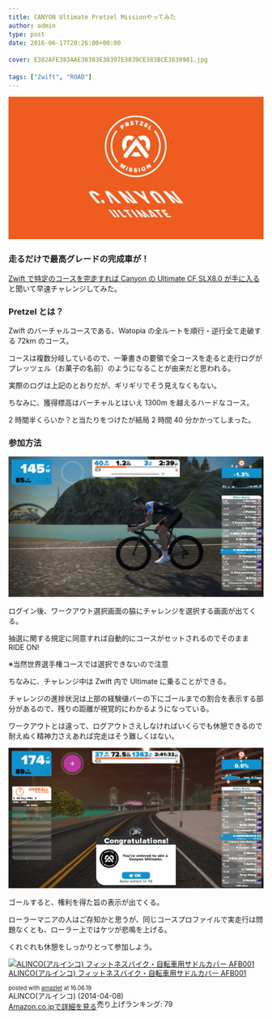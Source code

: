 ```yaml
---
title: CANYON Ultimate Pretzel Missionやってみた
author: admin
type: post
date: 2016-06-17T20:26:00+00:00

cover: E382AFE383AAE38383E38397E3839CE383BCE3838901.jpg

tags: ["Zwift", "ROAD"]
---
```


![image](./E382AFE383AAE38383E38397E3839CE383BCE3838901.jpg)

### 走るだけで最高グレードの完成車が！

<a href="https://www.facebook.com/gozwiftjp/videos/1560064750963064/" target="_blank">Zwift で特定のコースを完走すれば Canyon の Ultimate CF SLX8.0 が手に入る</a>と聞いて早速チャレンジしてみた。

### Pretzel とは？

Zwift のバーチャルコースである、Watopia の全ルートを順行・逆行全て走破する 72km のコース。

コースは複数分岐しているので、一筆書きの要領で全コースを走ると走行ログがプレッツェル（お菓子の名前）のようになることが由来だと思われる。

<div class="separator" style="clear: both; text-align: center;">

</div>

実際のログは上記のとおりだが、ギリギリでそう見えなくもない。

ちなみに、獲得標高はバーチャルとはいえ 1300m を越えるハードなコース。

2 時間半くらいか？と当たりをつけたが結局 2 時間 40 分かかってしまった。

### 参加方法

![image](./2016-06-18_1056300.jpg)

ログイン後、ワークアウト選択画面の脇にチャレンジを選択する画面が出てくる。

抽選に関する規定に同意すれば自動的にコースがセットされるのでそのまま RIDE ON!

※当然世界選手権コースでは選択できないので注意

ちなみに、チャレンジ中は Zwift 内で Ultimate に乗ることができる。

チャレンジの進捗状況は上部の経験値バーの下にゴールまでの割合を表示する部分があるので、残りの距離が視覚的にわかるようになっている。

ワークアウトとは違って、ログアウトさえしなければいくらでも休憩できるので耐えぬく精神力さえあれば完走はそう難しくはない。

![image](./2016-06-18_1343425.jpg)

ゴールすると、権利を得た旨の表示が出てくる。

ローラーマニアの人はご存知かと思うが、同じコースプロファイルで実走行は問題なくとも、ローラー上ではケツが悲鳴を上げる。

くれぐれも休憩をしっかりとって参加しよう。

<div class="amazlet-box" style="margin-bottom: 0px;">
  <div class="amazlet-image" style="float: left; margin: 0px 12px 1px 0px;">
    <a href="http://www.amazon.co.jp/exec/obidos/ASIN/B00JJH2ISW/gensobunya-22/ref=nosim/" name="amazletlink" target="_blank"><img alt="ALINCO(アルインコ) フィットネスバイク・自転車用サドルカバー AFB001" src="https://images-fe.ssl-images-amazon.com/images/I/41ZDm%2BSPvDL._SL160_.jpg" style="border: none;" /></a>
  </div>

  <div class="amazlet-info" style="line-height: 120%; margin-bottom: 10px;">
    <div class="amazlet-name" style="line-height: 120%; margin-bottom: 10px;">
<a href="http://www.amazon.co.jp/exec/obidos/ASIN/B00JJH2ISW/gensobunya-22/ref=nosim/" name="amazletlink" target="_blank">ALINCO(アルインコ) フィットネスバイク・自転車用サドルカバー AFB001</a></p>

<div class="amazlet-powered-date" style="font-size: 80%; line-height: 120%; margin-top: 5px;">
  posted with <a href="http://www.amazlet.com/" target="_blank" title="amazlet">amazlet</a> at 16.06.19
</div>

<div class="amazlet-detail">
ALINCO(アルインコ) (2014-04-08)<br /> 売り上げランキング: 79

<div class="amazlet-sub-info" style="float: left;">
<div class="amazlet-link" style="margin-top: 5px;">
  <a href="http://www.amazon.co.jp/exec/obidos/ASIN/B00JJH2ISW/gensobunya-22/ref=nosim/" name="amazletlink" target="_blank">Amazon.co.jpで詳細を見る</a>
</div>

  </div>

  <div class="amazlet-footer" style="clear: left;">
  </div>
</div>
